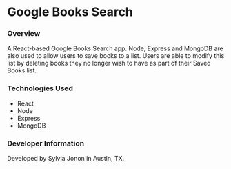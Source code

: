# Google Books Search

### Overview

A React-based Google Books Search app.  Node, Express and MongoDB are also used to allow users to save books to a list.  Users are able to modify this list by deleting books they no longer wish to have as part of their Saved Books list.

### Technologies Used
* React
* Node
* Express
* MongoDB

### Developer Information
Developed by Sylvia Jonon in Austin, TX.
